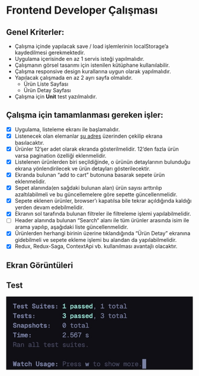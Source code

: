 # Frontend Developer Çalışması

## Genel Kriterler: 
- Çalışma içinde yapılacak save / load işlemlerinin localStorage’a kaydedilmesi gerekmektedir.
- Uygulama içerisinde en az 1 servis isteği yapılmalıdır.
- Çalışmanın görsel tasarımı için istenilen kütüphane kullanılabilir.
- Çalışma responsive design kurallarına uygun olarak yapılmalıdır.
- Yapılacak çalışmada en az 2 ayrı sayfa olmalıdır.
    - Ürün Liste Sayfası
    - Ürün Detay Sayfası
- Çalışma için <b>Unit</b> test yazılmalıdır.

## Çalışma için tamamlanması gereken işler: 
- [x] Uygulama, listeleme ekranı ile başlamalıdır. 
- [x] Listenecek olan elemanlar [şu adres](https://5fc9346b2af77700165ae514.mockapi.io/products) üzerinden çekilip ekrana basılacaktır. 
- [x] Ürünler 12’şer adet olarak ekranda gösterilmelidir. 12’den fazla ürün varsa pagination özelliği eklenmelidir.
- [x] Listelenen ürünlerden biri seçildiğinde, o ürünün detaylarının bulunduğu ekrana yönlendirilecek ve ürün detayları gösterilecektir.
- [x] Ekranda bulunan “add to cart” butonuna basarak sepete ürün eklenmelidir.
- [x] Sepet alanında(en sağdaki bulunan alan) ürün sayısı arttırılıp azaltılabilmeli ve bu güncellemelere göre sepette güncellenmelidir.
- [x] Sepete eklenen ürünler, browser’ı kapatılsa bile tekrar açıldığında kaldığı yerden devam edebilmelidir.
- [x] Ekranın sol tarafında bulunan filtreler ile filtreleme işlemi yapılabilmelidir.
- [ ] Header alanında bulunan “Search“ alanı ile tüm ürünler arasında isim ile arama yapılıp, aşağıdaki liste güncellenmelidir.
- [x] Ürünlerden herhangi birinin üzerine tıklandığında “Ürün Detay” ekranına gidebilmeli ve sepete ekleme işlemi bu alandan da yapılabilmelidir.
- [x] Redux, Redux-Saga, ContextApi vb. kullanılması avantajlı olacaktır.

## Ekran Görüntüleri


## Test
![Test](./public/test.jpg)
